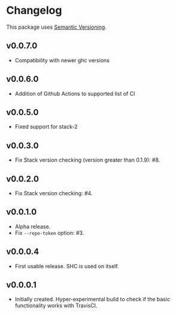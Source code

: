 # Changelog

This package uses [Semantic Versioning][1].

## v0.0.7.0

- Compatibility with newer ghc versions

## v0.0.6.0

- Addition of Github Actions to supported list of CI

## v0.0.5.0

- Fixed support for stack-2

## v0.0.3.0

- Fix Stack version checking (version greater than 0.1.9): #8.

## v0.0.2.0

- Fix Stack version checking: #4.

## v0.0.1.0

- Alpha release.
- Fix ``--repo-token`` option: #3.

## v0.0.0.4

- First usable release. SHC is used on itself.

## v0.0.0.1

-  Initially created. Hyper-experimental build to check if the basic
   functionality works with TravisCI.

[1]: http://semver.org/spec/v2.0.0.html
